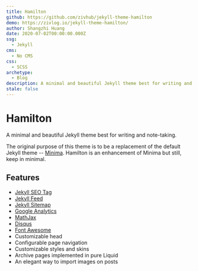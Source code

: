 ```yaml
---
title: Hamilton
github: https://github.com/zivhub/jekyll-theme-hamilton
demo: https://zivlog.io/jekyll-theme-hamilton/
author: Shangzhi Huang
date: 2020-07-02T00:00:00.000Z
ssg:
  - Jekyll
cms:
  - No CMS
css:
  - SCSS
archetype:
  - Blog
description: A minimal and beautiful Jekyll theme best for writing and note-taking.
stale: false
---
```


# Hamilton

A minimal and beautiful Jekyll theme best for writing and note-taking.

The original purpose of this theme is to be a replacement of the default Jekyll theme -- [Minima](https://github.com/jekyll/minima). Hamilton is an enhancement of Minima but still, keep in minimal.

## Features

- [Jekyll SEO Tag](https://github.com/jekyll/jekyll-seo-tag)
- [Jekyll Feed](https://github.com/jekyll/jekyll-feed)
- [Jekyll Sitemap](https://github.com/jekyll/jekyll-sitemap)
- [Google Analytics](https://analytics.google.com/)
- [MathJax](https://www.mathjax.org/)
- [Disqus](https://disqus.com/)
- [Font Awesome](https://fontawesome.com/)
- Customizable head
- Configurable page navigation
- Customizable styles and skins
- Archive pages implemented in pure Liquid
- An elegant way to import images on posts
